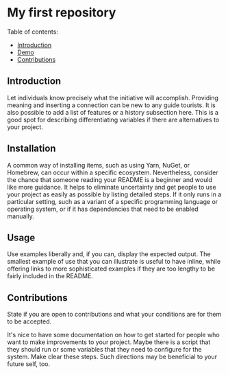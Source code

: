 # My first repository

Table of contents:
  * [Introduction](#introduction)
  * [Demo](#demo)
  * [Contributions](#contributions)

## Introduction

Let individuals know precisely what the initiative will accomplish. Providing meaning and inserting a connection can be new to any guide tourists. It is also possible to add a list of features or a history subsection here. This is a good spot for describing differentiating variables if there are alternatives to your project.

## Installation
A common way of installing items, such as using Yarn, NuGet, or Homebrew, can occur within a specific ecosystem. Nevertheless, consider the chance that someone reading your README is a beginner and would like more guidance. It helps to eliminate uncertainty and get people to use your project as easily as possible by listing detailed steps. If it only runs in a particular setting, such as a variant of a specific programming language or operating system, or if it has dependencies that need to be enabled manually.

## Usage
Use examples liberally and, if you can, display the expected output. The smallest example of use that you can illustrate is useful to have inline, while offering links to more sophisticated examples if they are too lengthy to be fairly included in the README.

## Contributions
State if you are open to contributions and what your conditions are for them to be accepted. 

It's nice to have some documentation on how to get started for people who want to make improvements to your project. Maybe there is a script that they should run or some variables that they need to configure for the system. Make clear these steps. Such directions may be beneficial to your future self, too.
